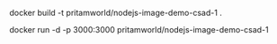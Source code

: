 docker build -t pritamworld/nodejs-image-demo-csad-1 .

docker run -d -p 3000:3000 pritamworld/nodejs-image-demo-csad-1